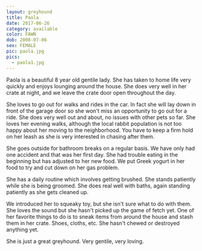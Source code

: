 ```yaml
---
layout: greyhound
title: Paola
date: 2017-06-26
category: available
color: FAWN
dob: 2008-07-06
sex: FEMALE
pic: paola.jpg
pics:
  - paola1.jpg
---
```


Paola is a beautiful 8 year old gentile lady.  She has taken to home life very quickly and enjoys lounging around the house.  She does very well in her crate at night, and we leave the crate door open throughout the day.  

She loves to go out for walks and rides in the car.  In fact she will lay down in front of the garage door so she won't miss an opportunity to go out for a ride. She does very well out and about, no issues with other pets so far.  She loves her evening walks, although the local rabbit population is not too happy about her moving to the neighborhood.  You have to keep a firm hold on her leash as she is very interested in chasing after them. 

She goes outside for bathroom breaks on a regular basis.  We have only had one accident and that was her first day.  She had trouble eating in the beginning but has adjusted to her new food.  We put Greek yogurt in her food to try and cut down on her gas problem.  

She has a daily routine which involves getting brushed.  She stands patiently while she is being groomed.  She does real well with baths, again standing patiently as she gets cleaned up.  

We introduced her to squeaky toy, but she isn't sure what to do with them.  She loves the sound but she hasn't picked up the game of fetch yet.  One of her favorite things to do is to sneak items from around the house and stash them in her crate.  Shoes, cloths, etc.  She hasn't chewed or destroyed anything yet.

She is just a great greyhound.  Very gentile, very loving.
